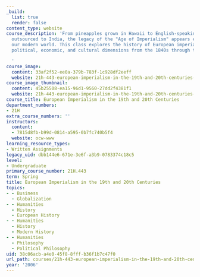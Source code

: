 ```yaml
---
_build:
  list: true
  render: false
content_type: website
course_description: 'From pineapples grown in Hawaii to English-speaking call centers
  outsourced to India, the legacy of the "Age of Imperialism" appears everywhere in
  our modern world. This class explores the history of European imperialism in its
  political, economic, and cultural dimensions from the 1840s through the 1960s.

  '
course_image:
  content: 33af2f52-ee0a-379b-783f-1c928df2eeff
  website: 21h-443-european-imperialism-in-the-19th-and-20th-centuries-spring-2006
course_image_thumbnail:
  content: 45b25508-ea15-96d1-9560-27dd2f4381f1
  website: 21h-443-european-imperialism-in-the-19th-and-20th-centuries-spring-2006
course_title: European Imperialism in the 19th and 20th Centuries
department_numbers:
- 21H
extra_course_numbers: ''
instructors:
  content:
  - 7815d8fb-b99d-0814-a595-0b7fc740b5f4
  website: ocw-www
learning_resource_types:
- Written Assignments
legacy_uid: dbb144e6-671e-3e6f-a3b9-0783374c18c5
level:
- Undergraduate
primary_course_number: 21H.443
term: Spring
title: European Imperialism in the 19th and 20th Centuries
topics:
- - Business
  - Globalization
- - Humanities
  - History
  - European History
- - Humanities
  - History
  - Modern History
- - Humanities
  - Philosophy
  - Political Philosophy
uid: 38c06acb-a4e0-45f8-8fff-b36f1b7c47f0
url_path: courses/21h-443-european-imperialism-in-the-19th-and-20th-centuries-spring-2006
year: '2006'
---
```

